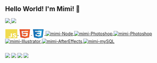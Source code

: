 ## Hello World! I'm Mimi! 💜
<div align="left">
  <a href="https://github.com/alreadymimi">
  <img height="180em" src="https://github-readme-stats.vercel.app/api?username=alreadymimi&show_icons=true&theme=blue-green&include_all_commits=true&count_private=true"/>
  <img height="180em" src="https://github-readme-stats.vercel.app/api/top-langs/?username=alreadymimi&layout=compact&langs_count=7&theme=blue-green"/>
</div>
<!-- ICONES DAS TECHS QUE TRABALHO/ESTUDO -->
<div style="display: inline_block"><br>
  <img align="center" alt="mimi-Js" height="30" width="40" src="https://raw.githubusercontent.com/devicons/devicon/master/icons/javascript/javascript-plain.svg">
  <img align="center" alt="mimi-HTML" height="30" width="40" src="https://raw.githubusercontent.com/devicons/devicon/master/icons/html5/html5-original.svg">
  <img align="center" alt="mimi-CSS" height="30" width="40" src="https://raw.githubusercontent.com/devicons/devicon/master/icons/css3/css3-original.svg">
  <img align="center" alt="mimi-Node" height="30" width="40" src="https://cdn.jsdelivr.net/gh/devicons/devicon/icons/nodejs/nodejs-original.svg" />
  <img align="center" alt="mimi-Photoshop" height="30" width="30" src="https://upload.wikimedia.org/wikipedia/commons/thumb/c/c2/Adobe_XD_CC_icon.svg/768px-Adobe_XD_CC_icon.svg.png" />
  <img align="center" alt="mimi-Photoshop" height="30" width="40" src="https://www.adobe.com/content/dam/cc/us/en/products/ccoverview/ps_cc_app_RGB.svg" />
  <img align="center" alt="mimi-Illustrator" height="30" width="40" src="https://www.adobe.com/content/dam/cc/icons/illustrator.svg" />
  <img align="center" alt="mimi-AfterEffects" height="30" width="40" src="https://www.adobe.com/content/dam/cc/icons/aftereffects.svg" />
  <img align="center" alt="mimi-mySQL" height="30" width="40" src="https://www.mysql.com/common/logos/logo-mysql-170x115.png" />
  
</div>
  
##
<!-- ICONES DAS REDES SOCIAIS -->
<div>
  <a href="https://br.linkedin.com/in/alreadymimi" target="_blank"><img src="https://img.shields.io/badge/-LinkedIn-%230077B5?style=for-the-badge&logo=linkedin&logoColor=white" target="_blank"></a> 
  <a href="https://instagram.com/alreadymimi" target="_blank"><img src="https://img.shields.io/badge/-Instagram-%23E4405F?style=for-the-badge&logo=instagram&logoColor=white" target="_blank"></a>
  <a href = "mailto:mimikamioka@yahoo.com.br"><img src="https://img.shields.io/badge/Gmail-D14836?style=for-the-badge&logo=gmail&logoColor=white"_blank"></a>
   <a href="https://discord.gg/alreadymimi#0850" target="_blank"><img src="https://img.shields.io/badge/Discord-7289DA?style=for-the-badge&logo=discord&logoColor=white" target="_blank"></a> 
</div>
    
